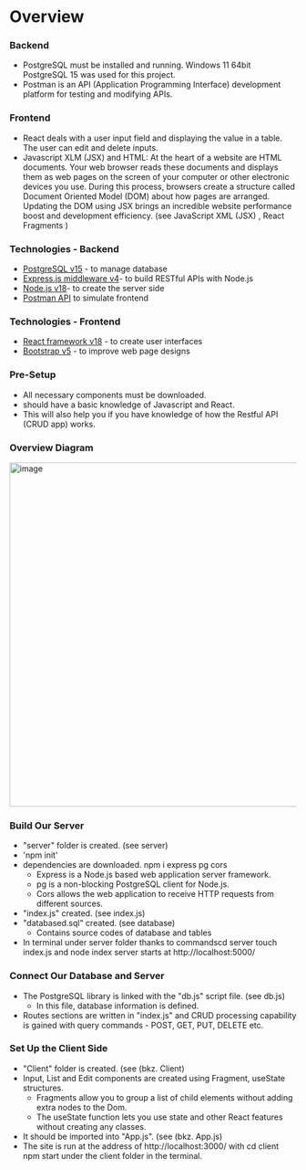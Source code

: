 # Overview
### Backend
- PostgreSQL must be installed and running. Windows 11 64bit PostgreSQL 15 was used for this project.
- Postman is an API (Application Programming Interface) development platform for testing and modifying APIs.
### Frontend
- React deals with a user input field and displaying the value in a table. The user can edit and delete inputs.
- Javascript XLM (JSX) and HTML: At the heart of a website are HTML documents. Your web browser reads these documents and displays them as web pages on the screen of your computer or other electronic devices you use. During this process, browsers create a structure called Document Oriented Model (DOM) about how pages are arranged. Updating the DOM using JSX brings an incredible website performance boost and development efficiency. (see JavaScript XML (JSX) , React Fragments )

### Technologies - Backend
- [PostgreSQL v15](https://www.postgresql.org/) - to manage database
- [Express.js middleware v4](https://expressjs.com/)- to build RESTful APIs with Node.js
- [Node.js v18](https://nodejs.org/en/)- to create the server side
- [Postman API](https://www.postman.com/) to simulate frontend

### Technologies - Frontend
- [React framework v18](https://reactjs.org/) - to create user interfaces
- [ Bootstrap v5](https://getbootstrap.com/) - to improve web page designs

### Pre-Setup
- All necessary components must be downloaded.
- should have a basic knowledge of Javascript and React.
- This will also help you if you have knowledge of how the Restful API (CRUD app) works.

### Overview Diagram
<img width="603" alt="image" src="https://user-images.githubusercontent.com/119863892/212556523-96fe373a-679c-4040-a199-5c3319b511e5.png">

### Build Our Server
- "server" folder is created. (see server)
- 'npm init'
- dependencies are downloaded. npm i express pg cors
  * Express is a Node.js based web application server framework.
  * pg is a non-blocking PostgreSQL client for Node.js.
  * Cors allows the web application to receive HTTP requests from different sources.
- "index.js" created. (see index.js)
- "databased.sql" created. (see database)
  * Contains source codes of database and tables
- In terminal under server folder thanks to commandscd server touch index.js and node index server starts at http://localhost:5000/
### Connect Our Database and Server
- The PostgreSQL library is linked with the "db.js" script file. (see db.js)
  * In this file, database information is defined.
- Routes sections are written in "index.js" and CRUD processing capability is gained with query commands - POST, GET, PUT, DELETE etc.
### Set Up the Client Side
- "Client" folder is created. (see (bkz. Client)
- Input, List and Edit components are created using Fragment, useState structures.
  * Fragments allow you to group a list of child elements without adding extra nodes to the Dom.
  * The useState function lets you use state and other React features without creating any classes.
- It should be imported into "App.js". (see (bkz. App.js)
- The site is run at the address of http://localhost:3000/ with cd client npm start under the client folder in the terminal.
